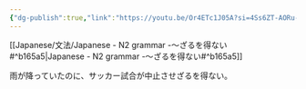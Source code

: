 ```yaml
---
{"dg-publish":true,"link":"https://youtu.be/Or4ETc1J05A?si=4Ss6ZT-AORu-__02","tags":["Japanese-grammar","N2"],"permalink":"/002 Notes/2.～ざるを得ない/","dgPassFrontmatter":true}
---
```


[[Japanese/文法/Japanese - N2 grammar -～ざるを得ない#^b165a5\|Japanese - N2 grammar -～ざるを得ない#^b165a5]]

雨が降っていたのに、サッカー試合が中止させざるを得ない。